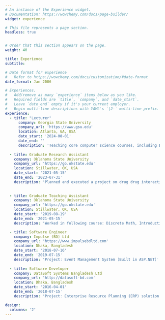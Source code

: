 ```yaml
---
# An instance of the Experience widget.
# Documentation: https://wowchemy.com/docs/page-builder/
widget: experience

# This file represents a page section.
headless: true


# Order that this section appears on the page.
weight: 40

title: Experience
subtitle:

# Date format for experience
#   Refer to https://wowchemy.com/docs/customization/#date-format
date_format: Jan 2006

# Experiences.
#   Add/remove as many `experience` items below as you like.
#   Required fields are `title`, `company`, and `date_start`.
#   Leave `date_end` empty if it's your current employer.
#   Begin multi-line descriptions with YAML's `|2-` multi-line prefix.
experience:
  - title: "Lecturer"
      company: Georgia State University
      company_url: 'https://www.gsu.edu'
      location: Atlanta, GA, USA
      date_start: '2024-08-01'
      date_end: ''
      description: 'Teaching core computer science courses, including Data Strucutures, Discrete Math and Database Systems.'
    
  - title: Graduate Research Assistant
    company: Oklahoma State University
    company_url: 'https://go.okstate.edu'
    location: Stillwater, OK, USA
    date_start: '2021-05-15'
    date_end: '2023-07-31'
    description: 'Planned and executed a project on drug drug interaction prediction (Accepted in IEEE CIBCB 2021). Planned and working on a project on modeling polypharmacy side effects'
    
    
  - title: Graduate Teaching Assistant
    company: Oklahoma State University
    company_url: 'https://go.okstate.edu'
    location: Stillwater, OK, USA
    date_start: '2019-08-19'
    date_end: '2021-05-15'
    description: 'Worked in following course: Discrete Math, Introduction to DataBase Systems, C/C++ (each class containing more than 50 students)'

  - title: Software Engineer
    company: Impulse (BD) Ltd
    company_url: 'https://www.impulsebdltd.com'
    location: Dhaka, Bangladesh
    date_start: '2018-07-16'
    date_end: '2019-07-15'
    description: 'Project: Event Management System (Built in ASP.NET)'
        
  - title: Software Developer
    company: DataSoft Systems Bangladesh Ltd
    company_url: 'http://datasoft-bd.com'
    location: Dhaka, Bangladesh
    date_start: '2016-04-01'
    date_end: '2018-07-15'
    description: 'Project: Enterprise Resource Planning (ERP) solution (Built in ASP.NET Entity framework; Consists of 26 modules)'

design:
  columns: '2'
---
```

